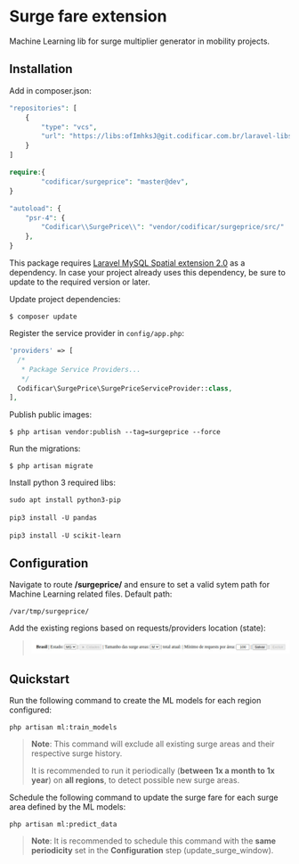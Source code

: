 # Surge fare extension

Machine Learning lib for surge multiplier generator in mobility projects.

## Installation

Add in composer.json:

```php
"repositories": [
    {
        "type": "vcs",
        "url": "https://libs:ofImhksJ@git.codificar.com.br/laravel-libs/surgeprice.git"
    }
]
```

```php
require:{
        "codificar/surgeprice": "master@dev",
}
```

```php
"autoload": {
    "psr-4": {
        "Codificar\\SurgePrice\\": "vendor/codificar/surgeprice/src/"
    },
}
```

This package requires [Laravel MySQL Spatial extension 2.0](https://github.com/grimzy/laravel-mysql-spatial) as a dependency. In case your project already uses this dependency, be sure to update to the required version or later.

Update project dependencies:

```shell
$ composer update
```

Register the service provider in `config/app.php`:

```php
'providers' => [
  /*
   * Package Service Providers...
   */
  Codificar\SurgePrice\SurgePriceServiceProvider::class,
],
```

Publish public images:

```shell
$ php artisan vendor:publish --tag=surgeprice --force
```

Run the migrations:

```shell
$ php artisan migrate
```

Install python 3 required libs:
```
sudo apt install python3-pip

pip3 install -U pandas

pip3 install -U scikit-learn
```

## Configuration

Navigate to route **/surgeprice/** and ensure to set a valid sytem path for Machine Learning related files. Default path:

```shell
/var/tmp/surgeprice/
```

Add the existing regions based on requests/providers location (state):


> ![alt text](/region_example.jpg?raw=true)


## Quickstart

Run the following command to create the ML models for each region configured:

```shell
php artisan ml:train_models 
```
> **Note**: This command will exclude all existing surge areas and their respective surge history. 
> 
> It is recommended to run it periodically (**between 1x a month to 1x year**) on **all regions**, to detect possible new surge areas.


Schedule the following command to update the surge fare for each surge area defined by the ML models:

```shell
php artisan ml:predict_data
```
> **Note**: It is recommended to schedule this command with the **same periodicity** set in the **Configuration** step (update_surge_window).
